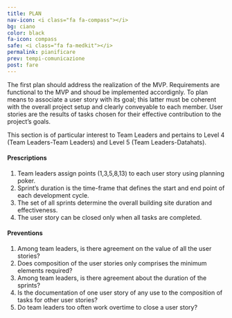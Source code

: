 ```yaml
---
title: PLAN
nav-icon: <i class="fa fa-compass"></i>
bg: ciano
color: black
fa-icon: compass
safe: <i class="fa fa-medkit"></i>
permalink: pianificare
prev: tempi-comunicazione
post: fare
---
```



The first plan should address the realization of the MVP. Requirements are functional to the MVP and shoud be implemented accordignly. To plan means to associate a user story with its goal; this latter must be coherent with the overall project setup and clearly conveyable to each member. User stories are the results of tasks chosen for their effective contribution to the project’s goals.

This section is of particular interest to Team Leaders and pertains to Level 4 (Team Leaders-Team Leaders) and Level 5 (Team Leaders-Datahats). 

#### <i class="fa fa-exclamation-circle"></i> Prescriptions

1. Team leaders assign points (1,3,5,8,13) to each user story using planning poker.
2. Sprint’s duration is the time-frame that defines the start and end point of each development cycle.
3. The set of all sprints determine the overall building site duration and effectiveness.
4. The user story can be closed only when all tasks are completed.

#### <i class="fa fa-question-circle"></i> Preventions

1. Among team leaders, is there agreement on the value of all the user stories?
2. Does composition of the user stories only comprises the minimum elements required?
3. Among team leaders, is there agreement about the duration of the sprints?
4. Is the documentation of one user story of any use to the composition of tasks for other user stories?
5. Do team leaders too often work overtime to close a user story?
